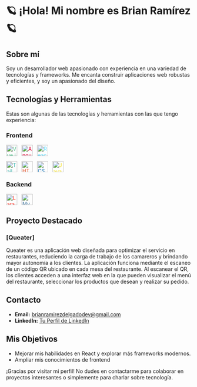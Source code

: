 # :ringed_planet: ¡Hola! Mi nombre es Brian Ramírez :ringed_planet: 

## Sobre mí
Soy un desarrollador web apasionado con experiencia en una variedad de tecnologías y frameworks. Me encanta construir aplicaciones web robustas y eficientes, y soy un apasionado del diseño.

## Tecnologías y Herramientas
Estas son algunas de las tecnologías y herramientas con las que tengo experiencia:

### Frontend
  <p>
    <img src="https://cdn.jsdelivr.net/npm/simple-icons@v3/icons/vue-dot-js.svg" alt="Vue.js" height="30" width="30" style="vertical-align:middle; margin-right: 8px; color:#4FC08D;"/>
    <img src="https://cdn.jsdelivr.net/npm/simple-icons@v3/icons/angular.svg" alt="Angular" height="30" width="30" style="vertical-align:middle; margin-right: 8px; color:#DD0031;"/>
    <img src="https://cdn.jsdelivr.net/npm/simple-icons@v3/icons/react.svg" alt="React" height="30" width="30" style="vertical-align:middle; margin-right: 8px; color:#61DAFB;"/>
  </p>
  <p>
    <img src="https://cdn.jsdelivr.net/npm/simple-icons@v3/icons/tailwindcss.svg" alt="Tailwind CSS" height="30" width="30" style="vertical-align:middle; margin-right: 8px; color:#38B2AC;"/>
    <img src="https://cdn.jsdelivr.net/npm/simple-icons@v3/icons/html5.svg" alt="HTML5" height="30" width="30" style="vertical-align:middle; margin-right: 8px; color:#E34F26;"/>
    <img src="https://cdn.jsdelivr.net/npm/simple-icons@v3/icons/css3.svg" alt="CSS3" height="30" width="30" style="vertical-align:middle; margin-right: 8px; color:#1572B6;"/>
    <img src="https://cdn.jsdelivr.net/npm/simple-icons@v3/icons/javascript.svg" alt="JavaScript" height="30" width="30" style="vertical-align:middle; margin-right: 8px; color:#F7DF1E;"/>
  </p>

### Backend
  <p>
    <img src="https://cdn.jsdelivr.net/npm/simple-icons@v3/icons/laravel.svg" alt="Laravel" height="30" width="30" style="vertical-align:middle; margin-right: 8px; color:#FF2D20;"/>
     <img src="https://cdn.jsdelivr.net/npm/simple-icons@v3/icons/mysql.svg" alt="MySQL" height="30" width="30" style="vertical-align:middle; margin-right: 8px; color:#4479A1;"/>
  </p>

## Proyecto Destacado
### [Queater]
Queater es una aplicación web diseñada para optimizar el servicio en restaurantes, reduciendo la carga de trabajo de los camareros y brindando mayor autonomía a los clientes. La aplicación funciona mediante el escaneo de un código QR ubicado en cada mesa del restaurante. Al escanear el QR, los clientes acceden a una interfaz web en la que pueden visualizar el menú del restaurante, seleccionar los productos que desean y realizar su pedido.

## Contacto
- **Email:** [brianramirezdelgadodev@gmail.com](mailto:brianramirezdelgadodev@gmail.com)
- **LinkedIn:** [Tu Perfil de LinkedIn]([https://www.linkedin.com/in/tuperfil](https://www.linkedin.com/in/brian-ramirez-delgado/))

## Mis Objetivos
- Mejorar mis habilidades en React y explorar más frameworks modernos.
- Ampliar mis conocimientos de frontend

¡Gracias por visitar mi perfil! No dudes en contactarme para colaborar en proyectos interesantes o simplemente para charlar sobre tecnología.
